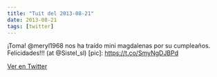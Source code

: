 ```yaml
---
title: "Tuit del 2013-08-21"
date: 2013-08-21
tags: [twitter]
---
```


¡Toma! @meryl1968 nos ha traído mini magdalenas por su cumpleaños. Felicidades!!! (at @Sistel_sl) [pic]: https://t.co/SmyNgDJBPd



[Ver en Twitter](https://twitter.com/i/web/status/370127470868979712)
